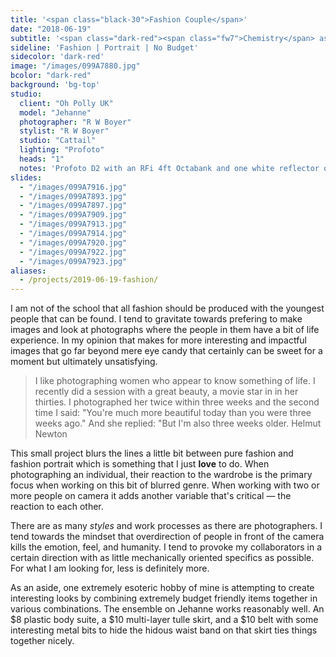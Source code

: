 ```yaml
---
title: '<span class="black-30">Fashion Couple</span>'
date: "2018-06-19"
subtitle: '<span class="dark-red"><span class="fw7">Chemistry</span> as the main ingredient.</span>'
sideline: 'Fashion | Portrait | No Budget'
sidecolor: 'dark-red'
image: "/images/099A7880.jpg"
bcolor: "dark-red"
background: 'bg-top'
studio:
  client: "Oh Polly UK"
  model: "Jehanne"
  photographer: "R W Boyer"
  stylist: "R W Boyer"
  studio: "Cattail"
  lighting: "Profoto"
  heads: "1"
  notes: 'Profoto D2 with an RFi 4ft Octabank and one white reflector on white seamless.'
slides:
  - "/images/099A7916.jpg"
  - "/images/099A7893.jpg"
  - "/images/099A7897.jpg"
  - "/images/099A7909.jpg"
  - "/images/099A7913.jpg"
  - "/images/099A7914.jpg"
  - "/images/099A7920.jpg"
  - "/images/099A7922.jpg"
  - "/images/099A7923.jpg"
aliases:
  - /projects/2019-06-19-fashion/
---
```

I am not of the school that all fashion should be produced with the youngest people that can be found. I tend to gravitate towards prefering to make images and look at photographs where the people in them have a bit of life experience. In my opinion that makes for more interesting and impactful images that go far beyond mere eye candy that certainly can be sweet for a moment but ultimately unsatisfying.

> I like photographing women who appear to know something of life. I recently did a session with a great beauty, a movie star in in her thirties. I photographed her twice within three weeks and the second time I said: "You're much more beautiful today than you were three weeks ago." And she replied: "But I'm also three weeks older. <ciite>Helmut Newton</cite>

This small project blurs the lines a little bit between pure fashion and fashion portrait which is something that I just **love** to do. When photographing an individual, their reaction to the wardrobe is the primary focus when working on this bit of blurred genre. When working with two or more people on camera it adds another variable that's critical &mdash; the reaction to each other.

There are as many *styles* and work processes as there are photographers. I tend towards the mindset that overdirection of people in front of the camera kills the emotion, feel, and humanity. I tend to provoke my collaborators in a certain direction with as little mechanically oriented specifics as possible. For what I am looking for, less is definitely more.

As an aside, one extremely esoteric hobby of mine is attempting to create interesting looks by combining extremely budget friendly items together in various combinations. The ensemble on Jehanne works reasonably well. An $8 plastic body suite, a $10 multi-layer tulle skirt, and a $10 belt with some interesting metal bits to hide the hidous waist band on that skirt ties things together nicely.